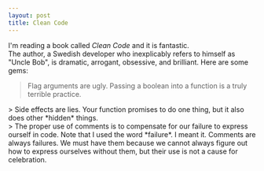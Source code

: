 ```yaml
---
layout: post
title: Clean Code
---
```


I'm reading a book called *Clean Code* and it is fantastic.  
The author, a Swedish developer who inexplicably refers to himself as "Uncle Bob", is dramatic, arrogant, obsessive, and brilliant.
Here are some gems:
> Flag arguments are ugly.  Passing a boolean into a function is a truly terrible practice.

<div></div>
> Side effects are lies.  Your function promises to do one thing, but it also does other *hidden* things.  

<div></div>
> The proper use of comments is to compensate for our failure to express ourself in code.  Note that I used the word *failure*.  I meant it.  Comments are always failures.  We must have them because we cannot always figure out how to express ourselves without them, but their use is not a cause for celebration.
